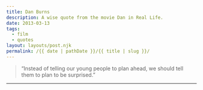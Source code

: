 ```yaml
---
title: Dan Burns
description: A wise quote from the movie Dan in Real Life.
date: 2013-03-13
tags: 
  - film
  - quotes
layout: layouts/post.njk
permalink: /{{ date | pathDate }}/{{ title | slug }}/
---
```


> “Instead of telling our young people to plan ahead, we should tell them to plan to be surprised.”

---
